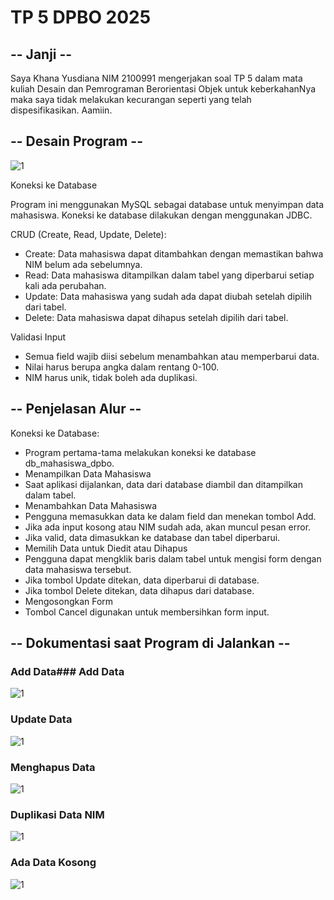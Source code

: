 # TP 5 DPBO 2025

## -- Janji --

Saya Khana Yusdiana NIM 2100991 mengerjakan soal TP 5 dalam mata kuliah Desain dan Pemrograman Berorientasi Objek untuk keberkahanNya maka saya tidak melakukan kecurangan seperti yang telah dispesifikasikan. Aamiin.

## -- Desain Program --

![1]()

Koneksi ke Database

Program ini menggunakan MySQL sebagai database untuk menyimpan data mahasiswa. Koneksi ke database dilakukan dengan menggunakan JDBC.

CRUD (Create, Read, Update, Delete):

- Create: Data mahasiswa dapat ditambahkan dengan memastikan bahwa NIM belum ada sebelumnya.
- Read: Data mahasiswa ditampilkan dalam tabel yang diperbarui setiap kali ada perubahan.
- Update: Data mahasiswa yang sudah ada dapat diubah setelah dipilih dari tabel.
- Delete: Data mahasiswa dapat dihapus setelah dipilih dari tabel.

Validasi Input

- Semua field wajib diisi sebelum menambahkan atau memperbarui data.
- Nilai harus berupa angka dalam rentang 0-100.
- NIM harus unik, tidak boleh ada duplikasi.

## -- Penjelasan Alur --

Koneksi ke Database:

- Program pertama-tama melakukan koneksi ke database db_mahasiswa_dpbo.
- Menampilkan Data Mahasiswa
- Saat aplikasi dijalankan, data dari database diambil dan ditampilkan dalam tabel.
- Menambahkan Data Mahasiswa
- Pengguna memasukkan data ke dalam field dan menekan tombol Add.
- Jika ada input kosong atau NIM sudah ada, akan muncul pesan error.
- Jika valid, data dimasukkan ke database dan tabel diperbarui.
- Memilih Data untuk Diedit atau Dihapus
- Pengguna dapat mengklik baris dalam tabel untuk mengisi form dengan data mahasiswa tersebut.
- Jika tombol Update ditekan, data diperbarui di database.
- Jika tombol Delete ditekan, data dihapus dari database.
- Mengosongkan Form
- Tombol Cancel digunakan untuk membersihkan form input.

## -- Dokumentasi saat Program di Jalankan --

### Add Data### Add Data

![1](https://github.com/marimoo0/TP5DPBO2025C2/blob/11c897dac33e1ff4eb08aaf3c031b5fd370a67f1/SS/Screenshot_1.png)

### Update Data

![1](https://github.com/marimoo0/TP5DPBO2025C2/blob/11c897dac33e1ff4eb08aaf3c031b5fd370a67f1/SS/Screenshot_2.png)

### Menghapus Data

![1](https://github.com/marimoo0/TP5DPBO2025C2/blob/11c897dac33e1ff4eb08aaf3c031b5fd370a67f1/SS/Screenshot_3.png)

### Duplikasi Data NIM

![1](https://github.com/marimoo0/TP5DPBO2025C2/blob/11c897dac33e1ff4eb08aaf3c031b5fd370a67f1/SS/Screenshot_4.png)

### Ada Data Kosong

![1](https://github.com/marimoo0/TP5DPBO2025C2/blob/11c897dac33e1ff4eb08aaf3c031b5fd370a67f1/SS/Screenshot_5.png)
